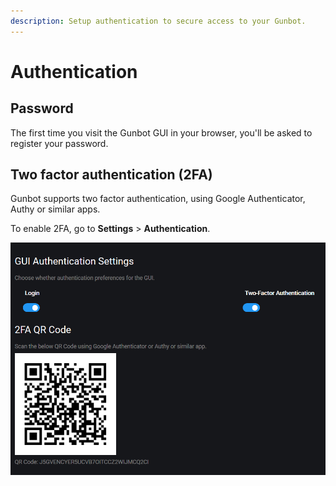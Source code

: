```yaml
---
description: Setup authentication to secure access to your Gunbot.
---
```


# Authentication

## Password

The first time you visit the Gunbot GUI in your browser, you'll be asked to register your password.

## Two factor authentication \(2FA\)

Gunbot supports two factor authentication, using Google Authenticator, Authy or similar apps.

To enable 2FA, go to **Settings** &gt; **Authentication**.

![Don&apos;t scan the QR code in this screenshot. Use the one generated in your own installation.](../../.gitbook/assets/image%20%2829%29.png)

